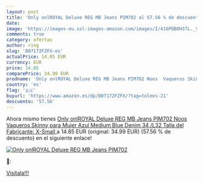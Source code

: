 ```yaml
---
layout: post
title: 'Only onlROYAL Deluxe REG MB Jeans PIM702 al 57.56 % de descuento'
date: 
image: 'https://images-eu.ssl-images-amazon.com/images/I/416PDBOH37L._SL200_.jpg'
comments: true
category: ofertas
author: ring
slug: 'B07172FZFX-es'
actualPrice: 14.85 EUR
currency: EUR
price: 14.85
comparePrice: 34.99 EUR
prodname: 'Only onlROYAL Deluxe REG MB Jeans PIM702 Noos  Vaqueros Skinny para Mujer  Azul  Medium Blue Denim   34 /L32  Talla del Fabricante: X-Small '
country: 'es'
flag: '🇪🇸'
buyurl: 'https://www.amazon.es/dp/B07172FZFX/?tag=tolees-21'
descuento: '57.56'
---
```


Ahora mismo tienes [Only onlROYAL Deluxe REG MB Jeans PIM702 Noos  Vaqueros Skinny para Mujer  Azul  Medium Blue Denim   34 /L32  Talla del Fabricante: X-Small ](https://www.amazon.es/dp/B07172FZFX/?tag=tolees-21) a 14.85 EUR (original: 34.99 EUR) (57.56 %  de descuento) en el siguiente enlace!

[![Only onlROYAL Deluxe REG MB Jeans PIM702](https://images-eu.ssl-images-amazon.com/images/I/416PDBOH37L._SL200_.jpg)](https://www.amazon.es/dp/B07172FZFX/?tag=tolees-21)

🔎:


[Visítala!!!](https://www.amazon.es/dp/B07172FZFX/?tag=tolees-21)
